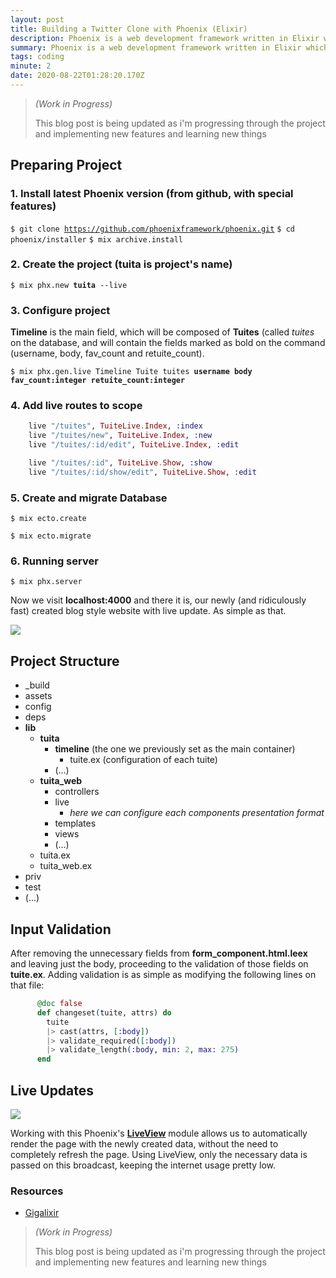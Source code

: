 ```yaml
---
layout: post
title: Building a Twitter Clone with Phoenix (Elixir)
description: Phoenix is a web development framework written in Elixir which implements the Model – View – Controller (MVC) pattern. Phoenix is a lot of times compared with other web frameworks like Ruby on Rails and Django
summary: Phoenix is a web development framework written in Elixir which implements the Model – View – Controller (MVC) pattern. Phoenix is a lot of times compared with other web frameworks like Ruby on Rails and Django.
tags: coding
minute: 2
date: 2020-08-22T01:28:20.170Z
---
```


> _(Work in Progress)_
>
> This blog post is being updated as i'm progressing through the project and implementing new features and learning new things

## Preparing Project

### 1. Install latest Phoenix version (from github, with special features)

`$ git clone `[`https://github.com/phoenixframework/phoenix.git`](https://github.com/phoenixframework/phoenix.git "https://github.com/phoenixframework/phoenix.git")
`$ cd phoenix/installer`
`$ mix archive.install`

### 2. Create the project (**tuita** is project's name)

`$ mix phx.new `**`tuita`**` --live`

### 3. Configure project

**Timeline** is the main field, which will be composed of **Tuites** (called _tuites_ on the database, and will contain the fields marked as bold on the command (username, body, fav_count and retuite_count).

`$ mix phx.gen.live Timeline Tuite tuites `**`username body fav_count:integer retuite_count:integer`**

### 4. Add live routes to scope

```elixir
    live "/tuites", TuiteLive.Index, :index
    live "/tuites/new", TuiteLive.Index, :new
    live "/tuites/:id/edit", TuiteLive.Index, :edit

    live "/tuites/:id", TuiteLive.Show, :show
    live "/tuites/:id/show/edit", TuiteLive.Show, :edit
```

### 5. Create and migrate Database

`$ mix ecto.create`

`$ mix ecto.migrate`

### 6. Running server

`$ mix phx.server`

Now we visit **localhost:4000** and there it is, our newly (and ridiculously fast) created blog style website with live update. As simple as that.

![](https://ementa.test/wp-content/uploads/2020/09/image.png)

## Project Structure

* _build
* assets
* config
* deps
* **lib**
  * **tuita**
    * **timeline** (the one we previously set as the main container)
      * tuite.ex (configuration of each tuite)
    * (...)
  * **tuita_web**
    * controllers
    * live
      * _here we can configure each components presentation format_
    * templates
    * views
    * (...)
  * tuita.ex
  * tuita_web.ex
* priv
* test
* (...)

## Input Validation

After removing the unnecessary fields from **form_component.html.leex** and leaving just the body, proceeding to the validation of those fields on **tuite.ex**. Adding validation is as simple as modifying the following lines on that file:

```elixir
      @doc false
      def changeset(tuite, attrs) do
        tuite
        |> cast(attrs, [:body])
        |> validate_required([:body])
        |> validate_length(:body, min: 2, max: 275)
      end
```

## Live Updates

![](https://ementa.test/wp-content/uploads/2020/09/ezgif.com-video-to-gif.gif)

Working with this Phoenix's **[LiveView](https://hexdocs.pm/phoenix_live_view/Phoenix.LiveView.html)** module allows us to automatically render the page with the newly created data, without the need to completely refresh the page. Using LiveView, only the necessary data is passed on this broadcast, keeping the internet usage pretty low.

### Resources

* [Gigalixir](https://hexdocs.pm/phoenix/gigalixir.html)

> _(Work in Progress)_
>
> This blog post is being updated as i'm progressing through the project and implementing new features and learning new things
